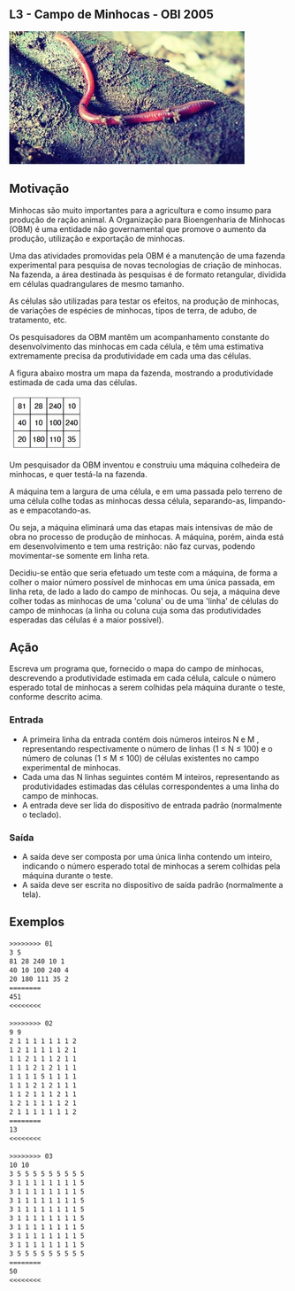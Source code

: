 ## L3 - Campo de Minhocas - OBI 2005


![](cover.jpg)

## Motivação

Minhocas são muito importantes para a agricultura e como insumo para produção de ração animal. A Organização para Bioengenharia de Minhocas (OBM) é uma entidade não governamental que promove o aumento da produção, utilização e exportação de minhocas.  

Uma das atividades promovidas pela OBM é a manutenção de uma fazenda experimental para pesquisa de novas tecnologias de criação de minhocas. Na fazenda, a área destinada às pesquisas é de formato retangular, dividida em células quadrangulares de mesmo tamanho. 

As células são utilizadas para testar os efeitos, na produção de minhocas, de variações de espécies de minhocas, tipos de terra, de adubo, de tratamento, etc. 

Os pesquisadores da OBM mantêm um acompanhamento constante do desenvolvimento das minhocas em cada célula, e têm uma estimativa extremamente precisa da produtividade em cada uma das células.

A figura abaixo mostra um mapa da fazenda, mostrando a produtividade estimada de cada uma das células.  

![](minhocas.jpeg)

Um pesquisador da OBM inventou e construiu uma máquina colhedeira de minhocas, e quer testá-la na fazenda.

A máquina tem a largura de uma célula, e em uma passada pelo terreno de uma célula colhe todas as minhocas dessa célula, separando-as, limpando-as e empacotando-as.

Ou seja, a máquina eliminará uma das etapas mais intensivas de mão de obra no processo de produção de minhocas. A máquina, porém, ainda está em desenvolvimento e tem uma restrição: não faz curvas, podendo movimentar-se somente em linha reta.

Decidiu-se então que seria efetuado um teste com a máquina, de forma a colher o maior número possível de minhocas em uma única passada, em linha reta, de lado a lado do campo de minhocas. Ou seja, a máquina deve colher todas as minhocas de uma 'coluna' ou de uma 'linha' de células do campo de minhocas (a linha ou coluna cuja soma das produtividades esperadas das células é a maior possível).
  
## Ação

Escreva um programa que, fornecido o mapa do campo de minhocas, descrevendo a produtividade estimada em cada célula, calcule o número esperado total de minhocas a serem colhidas pela máquina durante o teste, conforme descrito acima.  
  
### Entrada

- A primeira linha da entrada contém dois números inteiros N e M , representando respectivamente o número de linhas (1 ≤ N ≤ 100) e o número de colunas (1 ≤ M ≤ 100) de células existentes no campo experimental de minhocas.
- Cada uma das N linhas seguintes contém M inteiros, representando as produtividades estimadas das células correspondentes a uma linha do campo de minhocas.
- A entrada deve ser lida do dispositivo de entrada padrão (normalmente o teclado).  
  
### Saída

- A saída deve ser composta por uma única linha contendo um inteiro, indicando o número esperado total de minhocas a serem colhidas pela máquina durante o teste.
- A saída deve ser escrita no dispositivo de saída padrão (normalmente a tela).

## Exemplos

```
>>>>>>>> 01
3 5
81 28 240 10 1
40 10 100 240 4
20 180 111 35 2
========
451
<<<<<<<<

>>>>>>>> 02
9 9
2 1 1 1 1 1 1 1 2
1 2 1 1 1 1 1 2 1
1 1 2 1 1 1 2 1 1
1 1 1 2 1 2 1 1 1
1 1 1 1 5 1 1 1 1
1 1 1 2 1 2 1 1 1
1 1 2 1 1 1 2 1 1
1 2 1 1 1 1 1 2 1
2 1 1 1 1 1 1 1 2
========
13
<<<<<<<<

>>>>>>>> 03
10 10
3 5 5 5 5 5 5 5 5 5
3 1 1 1 1 1 1 1 1 5
3 1 1 1 1 1 1 1 1 5
3 1 1 1 1 1 1 1 1 5
3 1 1 1 1 1 1 1 1 5
3 1 1 1 1 1 1 1 1 5
3 1 1 1 1 1 1 1 1 5
3 1 1 1 1 1 1 1 1 5
3 1 1 1 1 1 1 1 1 5
3 5 5 5 5 5 5 5 5 5
========
50
<<<<<<<<
```

